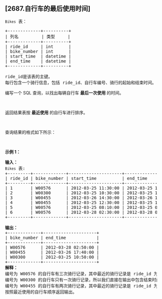 ## [2687.自行车的最后使用时间]
<p><code><font face="monospace">Bikes</font></code><font face="monospace">&nbsp;表：</font></p>

<pre>
+-------------+----------+ 
| 列名         | 类型     | 
+-------------+----------+ 
| ride_id     | int      | 
| bike_number | int      | 
| start_time  | datetime |
| end_time    | datetime |
+-------------+----------+

ride_id是该表的主键。
每行包含一个骑行信息，包括 ride_id、自行车编号、骑行的起始和结束时间。</pre>

<p>编写一个 SQL 查询，以找出每辆自行车 <strong>最后一次使用</strong> 的时间。</p>

<p>&nbsp;</p>

<p>返回结果表按 <strong>最近使用</strong>&nbsp;的自行车进行排序。</p>

<p>&nbsp;</p>

<p>查询结果的格式如下所示：</p>

<p>&nbsp;</p>

<p><b>示例 1：</b></p>

<pre>
<strong>输入：
</strong><code>Bikes</code> 表:
+---------+-------------+---------------------+---------------------+ 
| ride_id | bike_number | start_time          | end_time            |  
+---------+-------------+---------------------+---------------------+
| 1       | W00576      | 2012-03-25 11:30:00 | 2012-03-25 12:40:00 |
| 2       | W00300      | 2012-03-25 10:30:00 | 2012-03-25 10:50:00 |
| 3       | W00455      | 2012-03-26 14:30:00 | 2012-03-26 17:40:00 |
| 4       | W00455      | 2012-03-25 12:30:00 | 2012-03-25 13:40:00 |
| 5       | W00576      | 2012-03-25 08:10:00 | 2012-03-25 09:10:00 |
| 6       | W00576      | 2012-03-28 02:30:00 | 2012-03-28 02:50:00 |
+---------+-------------+---------------------+---------------------+ 

<b>输出：</b>
+-------------+---------------------+ 
| bike_number | end_time            |  
+-------------+---------------------+
| W00576      | 2012-03-28 02:50:00 |
| W00455      | 2012-03-26 17:40:00 |
| W00300      | 2012-03-25 10:50:00 |
+-------------+---------------------+ 
<b>解释：</b>
编号为 W00576 的自行车有三次骑行记录，其中最近的骑行记录是 ride_id 为 6，于 2012-03-28 02:50:00结束。
编号为 W00300 的自行车只有一次骑行记录，所以我们直接在输出中包含结束时间。
编号为 W00455 的自行车有两次骑行记录，其中最近的骑行记录是 ride_id 为 3，于 2012-03-26 17:40:00结束。
按照最近使用的自行车顺序返回输出。</pre>

<p>&nbsp;</p>
